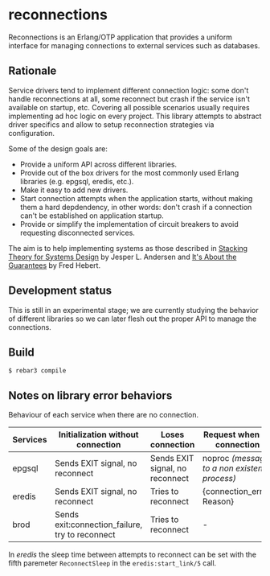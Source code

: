 # reconnections

Reconnections is an Erlang/OTP application that provides a uniform
interface for managing connections to external services such as
databases.

## Rationale
Service drivers tend to implement different connection logic: some
don't handle reconnections at all, some reconnect but crash if the
service isn't available on startup, etc. Covering all possible scenarios usually requires implementing ad hoc
logic on every project. This library attempts to abstract driver
specifics and allow to setup reconnection strategies via configuration.

Some of the design goals are:

- Provide a uniform API across different libraries.
- Provide out of the box drivers for the most commonly used Erlang libraries
  (e.g. epgsql, eredis, etc.).
- Make it easy to add new drivers.
- Start connection attempts when the application starts, without
  making them a hard depdendency, in other words: don't crash if a
  connection can't be established on application startup.
- Provide or simplify the implementation of circuit breakers to avoid
  requesting disconnected services.

The aim is to help implementing systems as those described in
[Stacking Theory for Systems Design](https://medium.com/@jlouis666/stacking-theory-for-systems-design-2450e6300689) by
Jesper L. Andersen and
[It's About the Guarantees](https://ferd.ca/it-s-about-the-guarantees.html) by Fred Hebert.

## Development status

This is still in an experimental stage; we are currently studying the
behavior of different libraries so we can later flesh out the proper
API to manage the connections.

## Build

    $ rebar3 compile

## Notes on library error behaviors

Behaviour of each service when there are no connection.

| Services | Initialization without connection | Loses connection               | Request when no connection                   |
| -------- | --------------------------------- | ------------------------------ | -------------------------------------------- |
| epgsql   | Sends EXIT signal, no reconnect    | Sends EXIT signal, no reconnect | noproc _(message to a non existent process)_ |
| eredis   | Sends EXIT signal, no reconnect    | Tries to reconnect               | {connection_error, Reason}                   |
| brod     | Sends exit:connection_failure, try to reconnect | Tries to reconnect  | - |

In _eredis_ the sleep time between attempts to reconnect can be set with the fifth paremeter `ReconnectSleep` in the `eredis:start_link/5` call.
